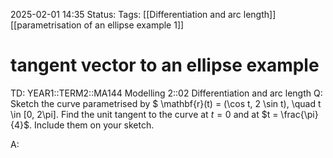 2025-02-01 14:35
Status: 
Tags: [[Differentiation and arc length]] [[parametrisation of an ellipse example 1]]
# tangent vector to an ellipse example

TD: YEAR1::TERM2::MA144 Modelling 2::02 Differentiation and arc length
Q: Sketch the curve parametrised by $ \mathbf{r}(t) = (\cos t, 2 \sin t), \quad t \in \[0, 2\pi\]. Find the unit tangent to the curve at $t = 0$ and at $t = \frac{\pi}{4}$. Include them on your sketch.

A: 